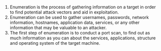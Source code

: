 1. Enumeration is the process of gathering information on a target in order to find potential attack vectors and aid in exploitation.
2. Enumeration can be used to gather usernames, passwords, network information, hostnames, application data, services, or any other information that may be valuable to an attacker.
3. The first step of enumeration is to conduct a port scan, to find out as much information as you can about the services, applications, structure and operating system of the target machine.